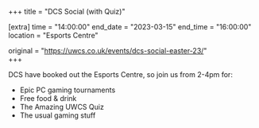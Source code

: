 +++
title = "DCS Social (with Quiz)"

[extra]
time = "14:00:00"
end_date = "2023-03-15"
end_time = "16:00:00"
location = "Esports Centre"

original = "https://uwcs.co.uk/events/dcs-social-easter-23/"    
+++

DCS have booked out the Esports Centre, so join us from 2-4pm for:

- Epic PC gaming tournaments
- Free food & drink
- The Amazing UWCS Quiz
- The usual gaming stuff
